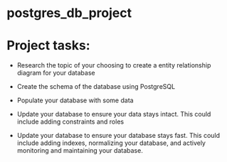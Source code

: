 # postgres_db_project

# Project tasks:

- Research the topic of your choosing to create a entity relationship diagram for your database

- Create the schema of the database using PostgreSQL



- Populate your database with some data

- Update your database to ensure your data stays intact. This could include adding constraints and roles

- Update your database to ensure your database stays fast. This could include adding indexes, normalizing your database, and actively monitoring and maintaining your database.
